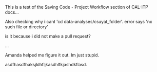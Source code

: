 This is a test of the Saving Code - Project Workflow section of CAL-ITP docs...

Also checking why i cant 'cd data-analyses/csuyat_folder'. error says 'no such file or directory'

is it because i did not make a pull request?

...

Amanda helped me figure it out. Im just stupid.

asdfhasdfhaksjldhfljkasdhlfkjashdkflasd.